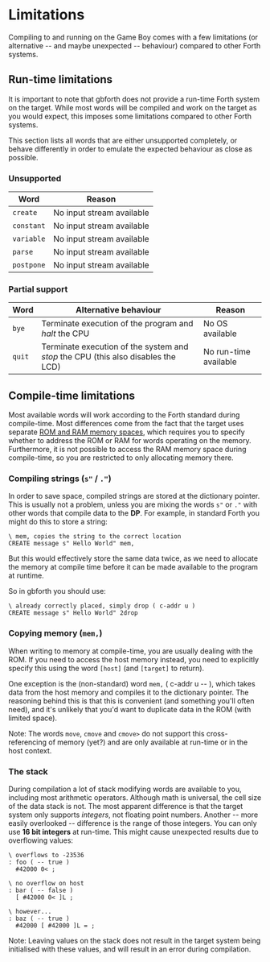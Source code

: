 # Limitations

Compiling to and running on the Game Boy comes with a few limitations
(or alternative -- and maybe unexpected -- behaviour) compared to other Forth
systems.

## Run-time limitations

It is important to note that gbforth does not provide a run-time Forth system on
the target. While most words will be compiled and work on the target as you
would expect, this imposes some limitations compared to other Forth systems.

This section lists all words that are either unsupported completely, or behave
differently in order to emulate the expected behaviour as close as possible.

### Unsupported

| Word       | Reason                    |
| ---------- | ------------------------- |
| `create`   | No input stream available |
| `constant` | No input stream available |
| `variable` | No input stream available |
| `parse`    | No input stream available |
| `postpone` | No input stream available |

### Partial support

| Word   | Alternative behaviour                                                             | Reason                |
| ------ | --------------------------------------------------------------------------------- | --------------------- |
| `bye`  | Terminate execution of the program and _halt_ the CPU                             | No OS available       |
| `quit` | Terminate execution of the system and _stop_ the CPU (this also disables the LCD) | No run-time available |

## Compile-time limitations

Most available words will work according to the Forth standard during
compile-time. Most differences come from the fact that the target uses separate
[ROM and RAM memory spaces](./memory.md), which requires you to specify whether
to address the ROM or RAM for words operating on the memory. Furthermore, it is
not possible to access the RAM memory space during compile-time, so you are
restricted to only allocating memory there.

### Compiling strings (`s"` / `."`)

In order to save space, compiled strings are stored at the dictionary pointer.
This is usually not a problem, unless you are mixing the words `s"` or `."` with
other words that compile data to the **DP**. For example, in standard Forth you
might do this to store a string:

```forth
\ mem, copies the string to the correct location
CREATE message s" Hello World" mem,
```

But this would effectively store the same data twice, as we need to allocate the
memory at compile time before it can be made available to the program at runtime.

So in gbforth you should use:

```forth
\ already correctly placed, simply drop ( c-addr u )
CREATE message s" Hello World" 2drop
```

### Copying memory (`mem,`)

When writing to memory at compile-time, you are usually dealing with the ROM.
If you need to access the host memory instead, you need to explicitly specify
this using the word `[host]` (and `[target]` to return).

One exception is the (non-standard) word `mem,` ( c-addr u -- ), which takes data
from the host memory and compiles it to the dictionary pointer. The reasoning
behind this is that this is convenient (and something you'll often need), and
it's unlikely that you'd want to duplicate data in the ROM (with limited space).

Note: The words `move`, `cmove` and `cmove>` do not support this
cross-referencing of memory (yet?) and are
only available at run-time or in the host context.

### The stack

During compilation a lot of stack modifying words are available to you, including
most arithmetic operators. Although math is universal, the cell size of the data
stack is not. The most apparent difference is that the target system only supports
_integers_, not floating point numbers. Another -- more easily overlooked --
difference is the range of those integers. You can only use **16 bit integers**
at run-time. This might cause unexpected results due to overflowing values:

```forth
\ overflows to -23536
: foo ( -- true )
  #42000 0< ;

\ no overflow on host
: bar ( -- false )
  [ #42000 0< ]L ;

\ however...
: baz ( -- true )
  #42000 [ #42000 ]L = ;
```

Note: Leaving values on the stack does not result in the target system being
initialised with these values, and will result in an error during compilation.
